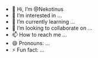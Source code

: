 - 👋 Hi, I’m @Nekotinus
- 👀 I’m interested in ...
- 🌱 I’m currently learning ...
- 💞️ I’m looking to collaborate on ...
- 📫 How to reach me ...
- 😄 Pronouns: ...
- ⚡ Fun fact: ...

<!---
Nekotinus/Nekotinus is a ✨ special ✨ repository because its `README.md` (this file) appears on your GitHub profile.
You can click the Preview link to take a look at your changes.
--->
